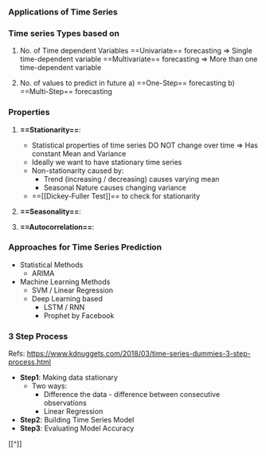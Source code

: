 ### Applications of Time Series

### Time series Types based on 
1. No. of Time dependent Variables
==Univariate== forecasting => Single time-dependent variable
==Multivariate== forecasting => More than one time-dependent variable

2. No. of values to predict in future
	a) ==One-Step== forecasting	
	b) ==Multi-Step== forecasting
 
	
### Properties
1. **==Stationarity==**:
	-	Statistical properties of time series DO NOT change over time => Has constant Mean and Variance
	-	Ideally we want to have stationary time series
	-	Non-stationarity caused by:
		- Trend (increasing / decreasing) causes varying mean
		- Seasonal Nature causes changing variance
	- ==[[Dickey-Fuller Test]]== to check for stationarity

3. **==Seasonality==**:
4. **==Autocorrelation==**: 

### Approaches for Time Series Prediction
- Statistical Methods
	- ARIMA
- Machine Learning Methods
	- SVM / Linear Regression
	- Deep Learning based
		- LSTM / RNN
		- Prophet by Facebook

### 3 Step Process
Refs: 
https://www.kdnuggets.com/2018/03/time-series-dummies-3-step-process.html

-	**Step1**: Making data stationary
	-	Two ways:
		-	Difference the data - difference between consecutive observations
		-	Linear Regression
-	**Step2**: Building Time Series Model
-	**Step3**: Evaluating Model Accuracy

[[^]]